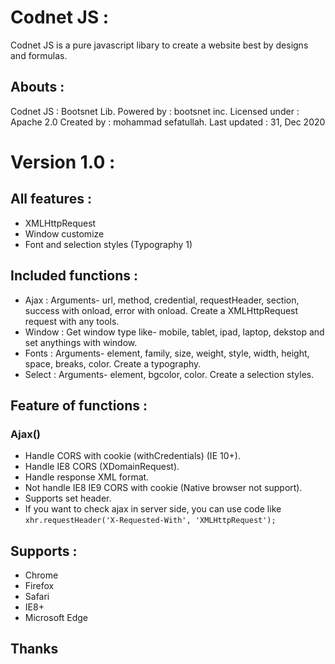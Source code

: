 # Codnet JS :
Codnet JS is a pure javascript libary to create a website best by designs and formulas.

## Abouts :
   Codnet JS : Bootsnet Lib.
   Powered by : bootsnet inc.
   Licensed under : Apache 2.0
   Created by : mohammad sefatullah.
   Last updated : 31, Dec 2020

# Version 1.0 :
 ## All features :
  * XMLHttpRequest
  * Window customize
  * Font and selection styles (Typography 1)

 ## Included functions :
  * Ajax : Arguments- url, method, credential, requestHeader, section, success with onload, error with onload. Create a XMLHttpRequest request with any tools.
  * Window : Get window type like- mobile, tablet, ipad, laptop, dekstop and set anythings with window.
  * Fonts : Arguments- element, family, size, weight, style, width, height, space, breaks, color. Create a typography.
  * Select : Arguments- element, bgcolor, color. Create a selection styles.
  
 ## Feature of functions :
 ### Ajax()
   * Handle CORS with cookie (withCredentials) (IE 10+).
   * Handle IE8 CORS (XDomainRequest).
   * Handle response XML format.
   * Not handle IE8 IE9 CORS with cookie (Native browser not support).
   * Supports set header.
   * If you want to check ajax in server side, you can use code like `xhr.requestHeader('X-Requested-With', 'XMLHttpRequest');`


## Supports :
* Chrome
* Firefox
* Safari
* IE8+
* Microsoft Edge

## Thanks
